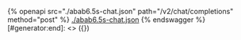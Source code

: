 [#generator:start]: <> ({ "template": "openapi" })
{% openapi src="./abab6.5s-chat.json" path="/v2/chat/completions" method="post" %}
[./abab6.5s-chat.json](./abab6.5s-chat.json)
{% endswagger %}
[#generator:end]: <> ({})